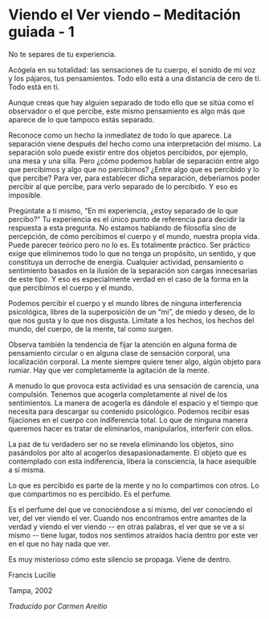 # Viendo el Ver viendo – Meditación guiada - 1

No te separes de tu experiencia.

Acógela en su totalidad: las sensaciones de tu cuerpo, el sonido de mi voz y los pájaros, tus pensamientos. Todo ello está a una distancia de cero de tí. Todo está en tí.

Aunque creas que hay alguien separado de todo ello que se sitúa como el observador o el que percibe, este mismo pensamiento es algo más que aparece de lo que tampoco estás separado.

Reconoce como un hecho la inmediatez de todo lo que aparece. La separación viene después del hecho como una interpretación del mismo. La separación solo puede existir entre dos objetos percibidos, por ejemplo, una mesa y una silla. Pero ¿cómo podemos hablar de separación entre algo que percibimos y algo que no percibimos? ¿Entre algo que es percibido y lo que percibe? Para ver, para establecer dicha separación, deberíamos poder percibir al que percibe, para verlo separado de lo percibido. Y eso es imposible.

Pregúntate a tí mismo, “En mi experiencia, ¿estoy separado de lo que percibo?” Tu experiencia es el único punto de referencia para decidir la respuesta a esta pregunta. No estamos hablando de filosofía sino de percepción, de cómo percibimos el cuerpo y el mundo, nuestra propia vida. Puede parecer teórico pero no lo es. Es totalmente práctico. Ser práctico exige que eliminemos todo lo que no tenga un propósito, un sentido, y que constituya un derroche de energía. Cualquier actividad, pensamiento o sentimiento basados en la ilusión de la separación son cargas innecesarias de este tipo. Y eso es especialmente verdad en el caso de la forma en la que percibimos el cuerpo y el mundo.

Podemos percibir el cuerpo y el mundo libres de ninguna interferencia psicológica, libres de la superposición de un “mi”, de miedo y deseo, de lo que nos gusta y lo que nos disgusta. Limítate a los hechos, los hechos del mundo, del cuerpo, de la mente, tal como surgen.

Observa también la tendencia de fijar la atención en alguna forma de pensamiento circular o en alguna clase de sensación corporal, una localización corporal. La mente siempre quiere tener algo, algún objeto para rumiar. Hay que ver completamente la agitación de la mente.

A menudo lo que provoca esta actividad es una sensación de carencia, una compulsión. Tenemos que acogerla completamente al nivel de los sentimientos. La manera de acogerla es dándole el espacio y el tiempo que necesita para descargar su contenido psicológico. Podemos recibir esas fijaciones en el cuerpo con indiferencia total. Lo que de ninguna manera queremos hacer es tratar de eliminarlos, manipularlos, interferir con ellos.

La paz de tu verdadero ser no se revela eliminando los objetos, sino pasándolos por alto al acogerlos desapasionadamente. El objeto que es contemplado con esta indiferencia, libera la consciencia, la hace asequible a sí misma.

Lo que es percibido es parte de la mente y no lo compartimos con otros. Lo que compartimos no es percibido. Es el perfume.

Es el perfume del que ve conociéndose a sí mismo, del ver conociendo el ver, del ver viendo el ver. Cuando nos encontramos entre amantes de la verdad y viendo el ver viendo -- en otras palabras, el ver que se ve a sí mismo -- tiene lugar, todos nos sentimos atraídos hacia dentro por este ver en el que no hay nada que ver.

Es muy misterioso cómo este silencio se propaga. Viene de dentro.

Francis Lucille

Tampa, 2002

_Traducido por Carmen Areitio_

